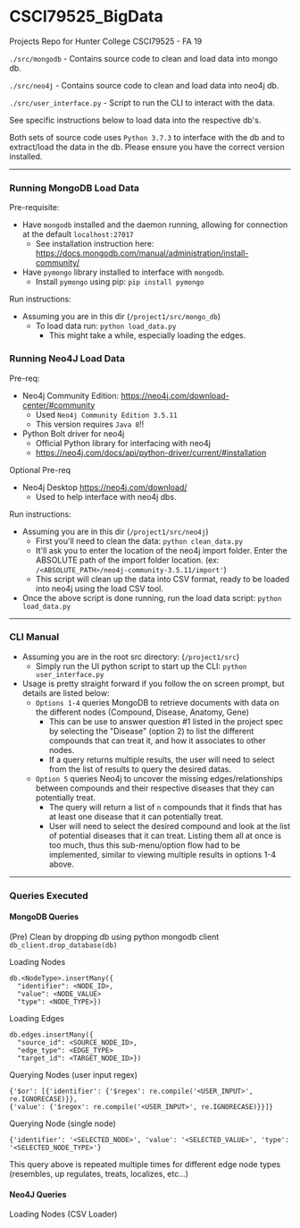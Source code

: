 # CSCI79525_BigData
Projects Repo for Hunter College CSCI79525 - FA 19

`./src/mongodb` - Contains source code to clean and load data into mongo db.

`./src/neo4j` - Contains source code to clean and load data into neo4j db.

`./src/user_interface.py` - Script to run the CLI to interact with the data.

See specific instructions below to load data into the respective db's.

Both sets of source code uses `Python 3.7.3` to interface with the db and to extract/load the data in the db. Please ensure you have the correct version installed. 

---

### Running MongoDB Load Data

Pre-requisite:
- Have `mongodb` installed and the daemon running, allowing for connection at the default `localhost:27017`
  - See installation instruction here: https://docs.mongodb.com/manual/administration/install-community/
- Have `pymongo` library installed to interface with `mongodb`.
  - Install `pymongo` using pip: `pip install pymongo`
  
Run instructions:
- Assuming you are in this dir (`/project1/src/mongo_db`)
  - To load data run: `python load_data.py`
    - This might take a while, especially loading the edges.

### Running Neo4J Load Data

Pre-req:
- Neo4j Community Edition: https://neo4j.com/download-center/#community
  - Used `Neo4j Community Edition 3.5.11`
  - This version requires `Java 8`!!
- Python Bolt driver for neo4j
  - Official Python library for interfacing with neo4j
  - https://neo4j.com/docs/api/python-driver/current/#installation
   
Optional Pre-req
- Neo4j Desktop https://neo4j.com/download/
  - Used to help interface with neo4j dbs.
  
Run instructions:
- Assuming you are in this dir (`/project1/src/neo4j`)
  - First you'll need to clean the data: `python clean_data.py`
  - It'll ask you to enter the location of the neo4j import folder. Enter the ABSOLUTE path of the import folder location. (ex: `/<ABSOLUTE_PATH>/neo4j-community-3.5.11/import'`)
  - This script will clean up the data into CSV format, ready to be loaded into neo4j using the load CSV tool.
- Once the above script is done running, run the load data script: `python load_data.py`

---

### CLI Manual
- Assuming you are in the root src directory: (`/project1/src`)
  - Simply run the UI python script to start up the CLI: `python user_interface.py`
- Usage is pretty straight forward if you follow the on screen prompt, but details are listed below:
  - `Options 1-4` queries MongoDB to retrieve documents with data on the different nodes (Compound, Disease, Anatomy, Gene)
    - This can be use to answer question #1 listed in the project spec by selecting the "Disease" (option 2)
 to list the different compounds that can treat it, and how it associates to other nodes.
    - If a query returns multiple results, the user will need to select from the list of results to query the desired datas.
  - `Option 5` queries Neo4j to uncover the missing edges/relationships between compounds and their respective diseases that they can potentially treat.
    - The query will return a list of `n` compounds that it finds that has at least one disease that it can potentially treat.
    - User will need to select the desired compound and look at the list of potential diseases that it can treat. Listing them all at once is too much, thus this sub-menu/option flow had to be implemented, similar to viewing multiple results in options 1-4 above.

---

### Queries Executed

#### MongoDB Queries
(Pre) Clean by dropping db using python mongodb client
`db_client.drop_database(db)`

Loading Nodes
```$xslt
db.<NodeType>.insertMany({
  "identifier": <NODE_ID>,
  "value": <NODE_VALUE>
  "type": <NODE_TYPE>})
```

Loading Edges
```$xslt
db.edges.insertMany({
  "source_id": <SOURCE_NODE_ID>,
  "edge_type": <EDGE_TYPE>
  "target_id": <TARGET_NODE_ID>})
```

Querying Nodes (user input regex)
```$xslt
{'$or': [{'identifier': {'$regex': re.compile('<USER_INPUT>', re.IGNORECASE)}},
{'value': {'$regex': re.compile('<USER_INPUT>', re.IGNORECASE)}}]}
```

Querying Node (single node)
```$xslt
{'identifier': '<SELECTED_NODE>', 'value': '<SELECTED_VALUE>', 'type': '<SELECTED_NODE_TYPE>'}
```
This query above is repeated multiple times for different edge node types (resembles, up regulates, treats, localizes, etc...)


#### Neo4J Queries
Loading Nodes (CSV Loader)
```$xslt

```